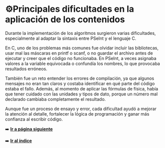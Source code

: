 # ⚙️Principales dificultades en la aplicación de los contenidos
Durante la implementación de los algoritmos surgieron varias dificultades, especialmente al adaptar la sintaxis entre PSeInt y el lenguaje C.

En C, uno de los problemas más comunes fue olvidar incluir las bibliotecas, usar mal las máscaras en printf o scanf, o no guardar el archivo antes de ejecutar y creer que el código no funcionaba.
En PSeInt, a veces asignaba valores a la variable equivocada o confundía los nombres, lo que provocaba resultados erróneos.

También fue un reto entender los errores de compilación, ya que algunos mensajes no eran tan claros y costaba identificar en qué parte del código estaba el fallo.
Además, al momento de aplicar las fórmulas de física, había que tener cuidado con las unidades y tipos de dato, porque un número mal declarado cambiaba completamente el resultado.

Aunque fue un proceso de ensayo y error, cada dificultad ayudó a mejorar la atención al detalle, fortalecer la lógica de programación y ganar más confianza al escribir código.

➡️ [**Ir a página siguiente**](/unidad1/contenidosUnidad/relfexión.md)

➡️ [**Ir al índice**](/index.md)
